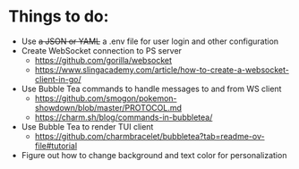 # Things to do:
- Use ~~a JSON or YAML~~ a .env file for user login and other configuration
- Create WebSocket connection to PS server
    - https://github.com/gorilla/websocket
    - https://www.slingacademy.com/article/how-to-create-a-websocket-client-in-go/
- Use Bubble Tea commands to handle messages to and from WS client
    - https://github.com/smogon/pokemon-showdown/blob/master/PROTOCOL.md
    - https://charm.sh/blog/commands-in-bubbletea/
- Use Bubble Tea to render TUI client
    - https://github.com/charmbracelet/bubbletea?tab=readme-ov-file#tutorial
- Figure out how to change background and text color for personalization
